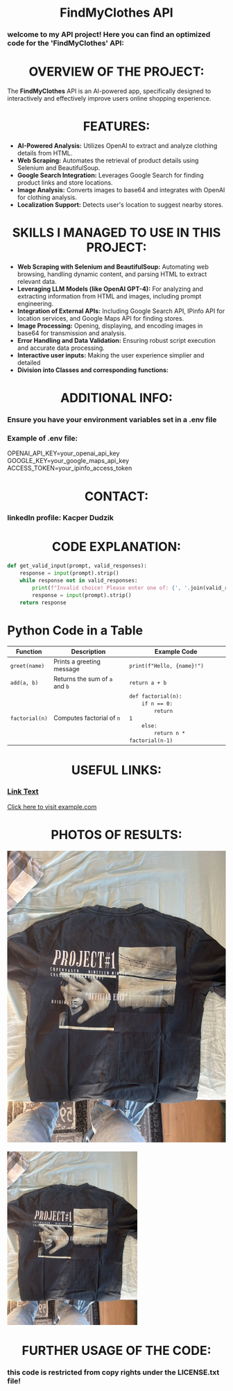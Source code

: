 <h1 align="center"><strong>FindMyClothes API</strong></h1>

### welcome to my API project! Here you can find an optimized code for the 'FindMyClothes' API:

<h1 align="center"><strong>OVERVIEW OF THE PROJECT:</strong></h1>

The **FindMyClothes** API is an AI-powered app, specifically designed to interactively and effectively improve users online shopping experience.

<h1 align="center"><strong>FEATURES:</strong></h1>

- **AI-Powered Analysis:** Utilizes OpenAI to extract and analyze clothing details from HTML.
- **Web Scraping:** Automates the retrieval of product details using Selenium and BeautifulSoup.
- **Google Search Integration:** Leverages Google Search for finding product links and store locations.
- **Image Analysis:** Converts images to base64 and integrates with OpenAI for clothing analysis.
- **Localization Support:** Detects user's location to suggest nearby stores.

<h1 align="center"><strong>SKILLS I MANAGED TO USE IN THIS PROJECT:</strong></h1>

* **Web Scraping with Selenium and BeautifulSoup:** Automating web browsing, handling dynamic content, and parsing HTML to extract relevant data.
* **Leveraging LLM Models (like OpenAI GPT-4):** For analyzing and extracting information from HTML and images, including prompt engineering.
* **Integration of External APIs:** Including Google Search API, IPinfo API for location services, and Google Maps API for finding stores.
* **Image Processing:** Opening, displaying, and encoding images in base64 for transmission and analysis.
* **Error Handling and Data Validation:** Ensuring robust script execution and accurate data processing.
* **Interactive user inputs:** Making the user experience simplier and detailed
* **Division into Classes and corresponding functions:** 

<h1 align="center"><strong>ADDITIONAL INFO:</strong></h1>

### Ensure you have your environment variables set in a **.env file**
### Example of **.env** file:
OPENAI_API_KEY=your_openai_api_key
GOOGLE_KEY=your_google_maps_api_key
ACCESS_TOKEN=your_ipinfo_access_token

<h1 align="center"><strong>CONTACT:</strong></h1>

### linkedIn profile: **Kacper Dudzik**

<h1 align="center"><strong>CODE EXPLANATION:</strong></h1>

```python
def get_valid_input(prompt, valid_responses):
    response = input(prompt).strip()
    while response not in valid_responses:
        print(f"Invalid choice! Please enter one of: {', '.join(valid_responses)}.")
        response = input(prompt).strip()
    return response
```

# Python Code in a Table

| Function       | Description                 | Example Code                            |
|----------------|-----------------------------|------------------------------------------|
| `greet(name)`  | Prints a greeting message   | `print(f"Hello, {name}!")`               |
| `add(a, b)`    | Returns the sum of `a` and `b` | `return a + b`                          |
| `factorial(n)` | Computes factorial of `n`   | <code>def factorial(n):<br>&nbsp;&nbsp;&nbsp;&nbsp;if n == 0:<br>&nbsp;&nbsp;&nbsp;&nbsp;&nbsp;&nbsp;&nbsp;&nbsp;return 1<br>&nbsp;&nbsp;&nbsp;&nbsp;else:<br>&nbsp;&nbsp;&nbsp;&nbsp;&nbsp;&nbsp;&nbsp;&nbsp;return n * factorial(n-1)</code> |

<h1 align="center"><strong>USEFUL LINKS:</strong></h1>

### [Link Text](https://example.com)
<a href="https://example.com">Click here to visit example.com</a>

<h1 align="center"><strong>PHOTOS OF RESULTS:</strong></h1>

#### ![Alt Text](https://github.com/KacperDudzik/findmyclothes-API/blob/main/test%20-%20clothing7.jpg)
<img src="https://github.com/KacperDudzik/findmyclothes-API/blob/main/test%20-%20clothing7.jpg" alt="Project Logo" width="300"/>

<h1 align="center"><strong>FURTHER USAGE OF THE CODE:</strong></h1>

### this code is restricted from copy rights under the **LICENSE.txt** file!
